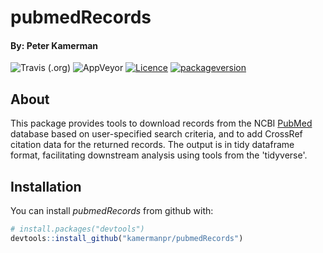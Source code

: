 # pubmedRecords

#### By: Peter Kamerman

![Travis (.org)](https://img.shields.io/travis/kamermanpr/pubmedRecords?logo=travis) ![AppVeyor](https://img.shields.io/appveyor/ci/kamermanpr/pubmedRecords?logo=appveyor) [![Licence](https://img.shields.io/badge/licence-MIT+-lightgrey.svg)](http://choosealicense.com/)
[![packageversion](https://img.shields.io/badge/Package%20version-0.1.4-green.svg?style=flat-square)](commits/master)

## About

This package provides tools to download records from the NCBI [PubMed](https://www.ncbi.nlm.nih.gov/pubmed/) database based on user-specified search criteria, and to add CrossRef citation data for the returned records. The output is in tidy dataframe format, facilitating downstream analysis using tools from the 'tidyverse'.

## Installation

You can install _pubmedRecords_ from github with:

``` r
# install.packages("devtools")
devtools::install_github("kamermanpr/pubmedRecords")
```
